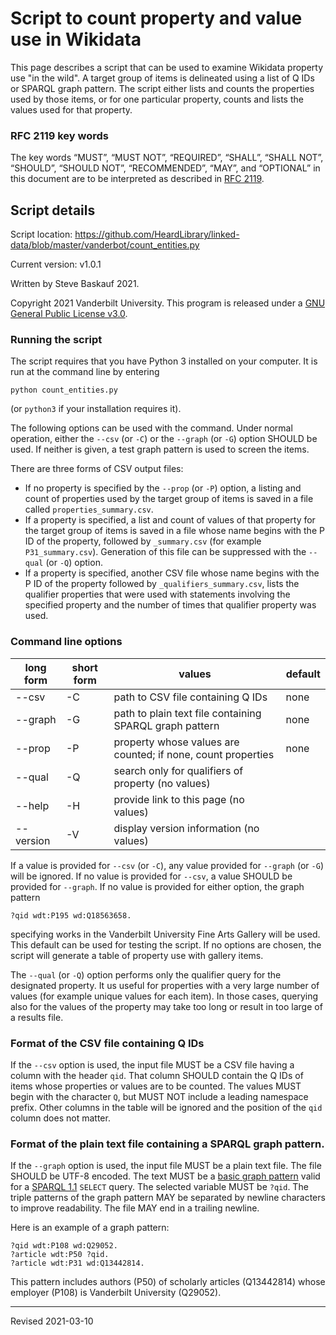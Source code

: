 # Script to count property and value use in Wikidata

This page describes a script that can be used to examine Wikidata property use "in the wild". A target group of items is delineated using a list of Q IDs or SPARQL graph pattern. The script either lists and counts the properties used by those items, or for one particular property, counts and lists the values used for that property.

### RFC 2119 key words

The key words “MUST”, “MUST NOT”, “REQUIRED”, “SHALL”, “SHALL NOT”, “SHOULD”, “SHOULD NOT”, “RECOMMENDED”, “MAY”, and “OPTIONAL” in this document are to be interpreted as described in [RFC 2119](https://tools.ietf.org/html/rfc2119).

## Script details

Script location: <https://github.com/HeardLibrary/linked-data/blob/master/vanderbot/count_entities.py>

Current version: v1.0.1

Written by Steve Baskauf 2021.

Copyright 2021 Vanderbilt University. This program is released under a [GNU General Public License v3.0](http://www.gnu.org/licenses/gpl-3.0).

### Running the script

The script requires that you have Python 3 installed on your computer. It is run at the command line by entering

```
python count_entities.py
```

(or `python3` if your installation requires it). 

The following options can be used with the command. Under normal operation, either the `--csv` (or `-C`) or the `--graph` (or `-G`) option SHOULD be used. If neither is given, a test graph pattern is used to screen the items.

There are three forms of CSV output files:
- If no property is specified by the `--prop` (or `-P`) option, a listing and count of properties used by the target group of items is saved in a file called `properties_summary.csv`. 
- If a property is specified, a list and count of values of that property for the target group of items is saved in a file whose name begins with the P ID of the property, followed by `_summary.csv` (for example `P31_summary.csv`). Generation of this file can be suppressed with the `--qual` (or `-Q`) option.
- If a property is specified, another CSV file whose name begins with the P ID of the property followed by `_qualifiers_summary.csv`, lists the qualifier properties that were used with statements involving the specified property and the number of times that qualifier property was used. 

### Command line options

| long form | short form | values | default |
| --------- | ---------- | ------ | ------- |
| --csv | -C | path to CSV file containing Q IDs | none |
| --graph | -G | path to plain text file containing SPARQL graph pattern | none |
| --prop | -P | property whose values are counted; if none, count properties | none |
| --qual | -Q | search only for qualifiers of property (no values) |  |
| --help | -H | provide link to this page (no values) |  |
| --version | -V | display version information (no values) |  |

If a value is provided for `--csv` (or `-C`), any value provided for `--graph` (or `-G`) will be ignored.  If no value is provided for `--csv`, a value SHOULD be provided for `--graph`. If no value is provided for either option, the graph pattern 

```
?qid wdt:P195 wd:Q18563658.
```

specifying works in the Vanderbilt University Fine Arts Gallery will be used. This default can be used for testing the script. If no options are chosen, the script will generate a table of property use with gallery items. 

The `--qual` (or `-Q`) option performs only the qualifier query for the designated property. It us useful for properties with a very large number of values (for example unique values for each item). In those cases, querying also for the values of the property may take too long or result in too large of a results file.

### Format of the CSV file containing Q IDs

If the `--csv` option is used, the input file MUST be a CSV file having a column with the header `qid`. That column SHOULD contain the Q IDs of items whose properties or values are to be counted. The values MUST begin with the character `Q`, but MUST NOT include a leading namespace prefix. Other columns in the table will be ignored and the position of the `qid` column does not matter.

### Format of the plain text file containing a SPARQL graph pattern.

If the `--graph` option is used, the input file MUST be a plain text file. The file SHOULD be UTF-8 encoded. The text MUST be a [basic graph pattern](https://www.w3.org/TR/sparql11-query/#BasicGraphPatterns) valid for a [SPARQL 1.1](https://www.w3.org/TR/sparql11-query/) `SELECT` query. The selected variable MUST be `?qid`. The triple patterns of the graph pattern MAY be separated by newline characters to improve readability. The file MAY end in a trailing newline.

Here is an example of a graph pattern:

```
?qid wdt:P108 wd:Q29052.
?article wdt:P50 ?qid.
?article wdt:P31 wd:Q13442814.
```

This pattern includes authors (P50) of scholarly articles (Q13442814) whose employer (P108) is Vanderbilt University (Q29052). 

----
Revised 2021-03-10
